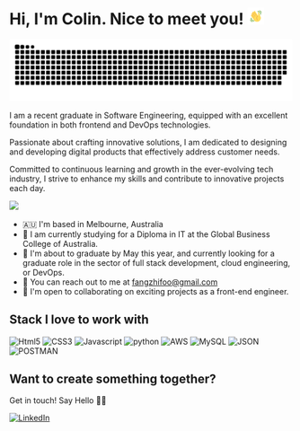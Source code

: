 # Hi, I'm Colin. Nice to meet you! <img src="https://raw.githubusercontent.com/ooanishoo/ooanishoo/main/public/wave.gif" width="30px">

<div align="center">
  <img  src="https://github.com/1999AZZAR/1999AZZAR/blob/main/resources/img/grid-snake.svg"
       alt="snake" /></a>
</div>

I am a recent graduate in Software Engineering, equipped with an excellent foundation in both frontend and DevOps technologies. 

Passionate about crafting innovative solutions, I am dedicated to designing and developing digital products that effectively address customer needs.

Committed to continuous learning and growth in the ever-evolving tech industry, I strive to enhance my skills and contribute to innovative projects each day.

<div>
  <img src="https://readme-typing-svg.demolab.com?font=Poppins&duration=3000&pause=200&color=F0DB4F&width=435&lines=Graduate+Software+Engineer;Ongoing learner" /></a>
</div>

- 🇦🇺 I'm based in Melbourne, Australia
- 📝 I am currently studying for a Diploma in IT at the Global Business College of Australia.
- 🚀 I'm about to graduate by May this year, and currently looking for a graduate role in the sector of full stack development, cloud engineering, or DevOps.
- 📧 You can reach out to me at [fangzhifoo@gmail.com](mailto:fangzhifoo@gmail.com)
- 🤝 I'm open to collaborating on exciting projects as a front-end engineer.

## Stack I love to work with

<p align="left">
  <img height="30" src="https://cdn.worldvectorlogo.com/logos/html-1.svg" title="Html5">
  <img height="30" src="https://cdn.worldvectorlogo.com/logos/css-3.svg" title="CSS3">
  <img height="30" src="https://cdn.worldvectorlogo.com/logos/logo-javascript.svg" title="Javascript">
  <img height="30" src="https://cdn.worldvectorlogo.com/logos/python-5.svg" title="python">
  <img height="30" src="https://cdn.worldvectorlogo.com/logos/aws-2.svg" title="AWS">
  <img height="30" src="https://cdn.worldvectorlogo.com/logos/mysql-6.svg" title="MySQL">
  <img height="30" src="https://cdn.worldvectorlogo.com/logos/json.svg" title="JSON">
  <img height="30" src="https://cdn.worldvectorlogo.com/logos/postman.svg" title="POSTMAN">

</p>

## Want to create something together?

Get in touch! Say Hello 👋🏻

<p align="left">
  <a href="https://www.linkedin.com/in/colin-fu-lov3" target="_blank">
    <img height="30" src="https://cdn.worldvectorlogo.com/logos/linkedin-icon-2.svg" alt="LinkedIn">
  </a>
</p>





